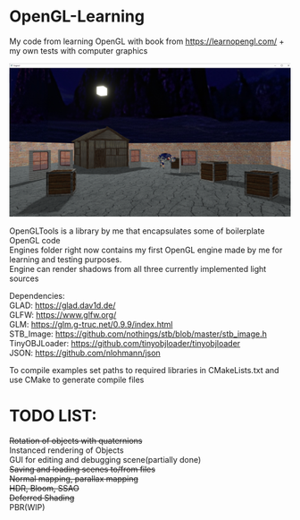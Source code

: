 # OpenGL-Learning
My code from learning OpenGL with book from https://learnopengl.com/ + my own tests with computer graphics  
  
![Render](https://github.com/sltn011/OpenGL-Learning/blob/main/images/playground4.png)  
  
OpenGLTools is a library by me that encapsulates some of boilerplate OpenGL code  
Engines folder right now contains my first OpenGL engine made by me for learning and testing purposes.  
Engine can render shadows from all three currently implemented light sources  
  
Dependencies:    
GLAD: https://glad.dav1d.de/  
GLFW: https://www.glfw.org/  
GLM: https://glm.g-truc.net/0.9.9/index.html  
STB_Image: https://github.com/nothings/stb/blob/master/stb_image.h  
TinyOBJLoader: https://github.com/tinyobjloader/tinyobjloader  
JSON: https://github.com/nlohmann/json  

To compile examples set paths to required libraries in CMakeLists.txt and use CMake to generate compile files  
  
# TODO LIST:  
~~Rotation of objects with quaternions~~  
Instanced rendering of Objects  
GUI for editing and debugging scene(partially done)  
~~Saving and loading scenes to/from files~~  
~~Normal mapping, parallax mapping~~  
~~HDR, Bloom, SSAO~~  
~~Deferred Shading~~  
PBR(WIP)  
